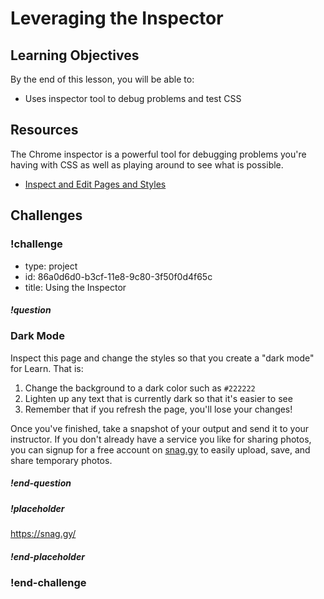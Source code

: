 # Leveraging the Inspector

## Learning Objectives

By the end of this lesson, you will be able to:

* Uses inspector tool to debug problems and test CSS

## Resources

The Chrome inspector is a powerful tool for debugging problems you're having with CSS as well as playing around to see what is possible.

* [Inspect and Edit Pages and Styles](https://developers.google.com/web/tools/chrome-devtools/inspect-styles/)

## Challenges

<!-- Question -->

### !challenge

* type: project
* id: 86a0d6d0-b3cf-11e8-9c80-3f50f0d4f65c
* title: Using the Inspector

##### !question

### Dark Mode

Inspect this page and change the styles so that you create a "dark mode" for Learn. That is:

1. Change the background to a dark color such as `#222222`
1. Lighten up any text that is currently dark so that it's easier to see
1. Remember that if you refresh the page, you'll lose your changes!

Once you've finished, take a snapshot of your output and send it to your instructor. If you don't already have a service you like for sharing photos, you can signup for a free account on [snag.gy](https://snag.gy/) to easily upload, save, and share temporary photos.

##### !end-question

##### !placeholder

https://snag.gy/<id>

##### !end-placeholder

### !end-challenge
